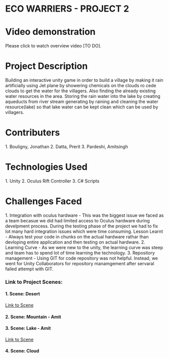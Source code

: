 # ECO WARRIERS - PROJECT 2

<h1> Video demonstration </h1>

Please click to watch overview video [TO DO].

<h1> Project Description </h1>
Building an interactive unity game in order to build a village by making it rain artificially using Jet plane by showering chemicals on the clouds ro cede clouds to get the water for the villagers. Also finding the already existing water resources in the area. Storing the rain water into the lake by creating aqueducts from river stream generating by raining and cleaning the water resource(lake) so that lake water can be kept clean which can be used by villagers.



<h1> Contributers </h1>
1. Bouligny, Jonathan
2. Datta, Prerit
3. Pardeshi, Amitsingh

<h1> Technologies Used </h1>
1. Unity
2. Oculus Rift Controller
3. C# Scripts

<h1> Challenges Faced </h1>
1. Integration with oculus hardware - This was the biggest issue we faced as a team becasue we did had limited access to Oculus hardware during develpment process. During the testing phase of the project we had to fix lot many hard integration issues which were time consuming.
Lesson Learnt - Always test your code in chunks on the actual hardware rathar than devloping entire application and then testing on actual hardware.
2. Learning Curve - As we were new to the unity, the learning curve was steep and team has to spend lot of time learning the technology.
3. Repository management - Using GIT for code repository was not helpful. Instead, we went for Unity Collaborators for repository manamgement after servaral failed attempt with GIT.

### Link to Project Scenes:


#### 1. Scene:  Desert
[Link to Scene](https://github.com/prd90/UnityDesert)

#### 2. Scene:  Mountain - Amit
#### 3. Scene:  Lake - Amit
[Link to Scene](https://github.com/pardeshiamitsingh/UnityLakeAndMountains)

#### 4. Scene:  Cloud



